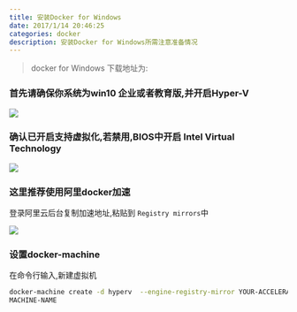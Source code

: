 ```yaml
---
title: 安装Docker for Windows
date: 2017/1/14 20:46:25
categories: docker
description: 安装Docker for Windows所需注意准备情况
---
```


> docker for Windows 下载地址为: [](http://ooqid2far.bkt.clouddn.com/myblog/docker-for-windows.png)

### 首先请确保你系统为win10 企业或者教育版,并开启Hyper-V
![](http://ooqid2far.bkt.clouddn.com/myblog/docker%20for%20Windows%281%29.png!ratio.1000)

### 确认已开启支持虚拟化,若禁用,BIOS中开启 Intel Virtual Technology
![](http://ooqid2far.bkt.clouddn.com/myblog/docker%20for%20windows%282%29.png!ratio.1000)


### 这里推荐使用阿里docker加速
登录阿里云后台复制加速地址,粘贴到 `Registry mirrors`中

![](http://ooqid2far.bkt.clouddn.com/myblog/docker%20for%20windows%283%29.png!ratio.1000)


### 设置docker-machine
在命令行输入,新建虚拟机
```bash
docker-machine create -d hyperv  --engine-registry-mirror YOUR-ACCELERATED-ADDRESS
MACHINE-NAME
```